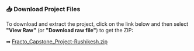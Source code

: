 ### 📥 Download Project Files
To download and extract the project, click on the link below and then select **"View Raw"** (or **"Download raw file"**) to get the ZIP:

➡ [Fracto_Capstone_Project-Rushikesh.zip](./Fracto_Capstone_Project-Rushikesh.zip)
